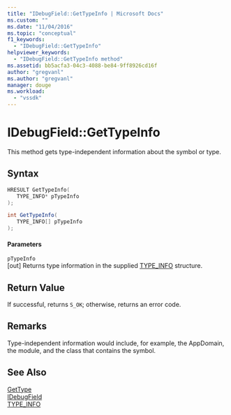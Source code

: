 ```yaml
---
title: "IDebugField::GetTypeInfo | Microsoft Docs"
ms.custom: ""
ms.date: "11/04/2016"
ms.topic: "conceptual"
f1_keywords: 
  - "IDebugField::GetTypeInfo"
helpviewer_keywords: 
  - "IDebugField::GetTypeInfo method"
ms.assetid: bb5acfa3-04c3-4088-be84-9ff8926cd16f
author: "gregvanl"
ms.author: "gregvanl"
manager: douge
ms.workload: 
  - "vssdk"
---
```

# IDebugField::GetTypeInfo
This method gets type-independent information about the symbol or type.  
  
## Syntax  
  
```cpp  
HRESULT GetTypeInfo(   
   TYPE_INFO* pTypeInfo  
);  
```  
  
```csharp  
int GetTypeInfo(  
   TYPE_INFO[] pTypeInfo  
);  
```  
  
#### Parameters  
 `pTypeInfo`  
 [out] Returns type information in the supplied [TYPE_INFO](../../../extensibility/debugger/reference/type-info.md) structure.  
  
## Return Value  
 If successful, returns `S_OK`; otherwise, returns an error code.  
  
## Remarks  
 Type-independent information would include, for example, the AppDomain, the module, and the class that contains the symbol.  
  
## See Also  
 [GetType](../../../extensibility/debugger/reference/idebugfield-gettype.md)   
 [IDebugField](../../../extensibility/debugger/reference/idebugfield.md)   
 [TYPE_INFO](../../../extensibility/debugger/reference/type-info.md)